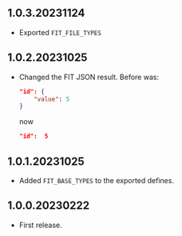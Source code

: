 ## 1.0.3.20231124

- Exported `FIT_FILE_TYPES`

## 1.0.2.20231025

- Changed the FIT JSON result.
  Before was:

  ```json
  "id": {
      "value": 5
  }
  ```

  now

  ```json
  "id":  5
  ```

## 1.0.1.20231025

- Added `FIT_BASE_TYPES` to the exported defines.

## 1.0.0.20230222

- First release.
